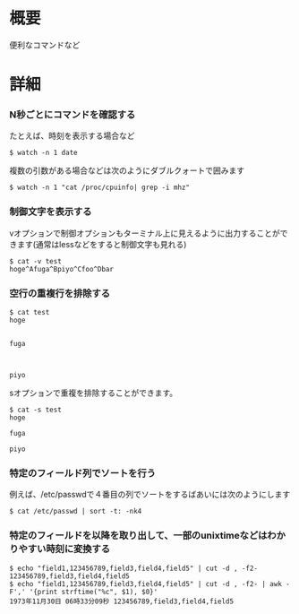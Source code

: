 # 概要
便利なコマンドなど


# 詳細

### N秒ごとにコマンドを確認する
たとえば、時刻を表示する場合など
```
$ watch -n 1 date
```

複数の引数がある場合などは次のようにダブルクォートで囲みます
```
$ watch -n 1 "cat /proc/cpuinfo| grep -i mhz"
```

### 制御文字を表示する
vオプションで制御オプションもターミナル上に見えるように出力することができます(通常はlessなどをすると制御文字も見れる)
```
$ cat -v test
hoge^Afuga^Bpiyo^Cfoo^Dbar
```

### 空行の重複行を排除する
```
$ cat test 
hoge


fuga



piyo
```

sオプションで重複を排除することができます。
```
$ cat -s test 
hoge

fuga

piyo
```

### 特定のフィールド列でソートを行う
例えば、/etc/passwdで４番目の列でソートをするばあいには次のようにします
```
$ cat /etc/passwd | sort -t: -nk4 
```

### 特定のフィールドを以降を取り出して、一部のunixtimeなどはわかりやすい時刻に変換する
```
$ echo "field1,123456789,field3,field4,field5" | cut -d , -f2- 
123456789,field3,field4,field5
$ echo "field1,123456789,field3,field4,field5" | cut -d , -f2- | awk -F',' '{print strftime("%c", $1), $0}'
1973年11月30日 06時33分09秒 123456789,field3,field4,field5
```
